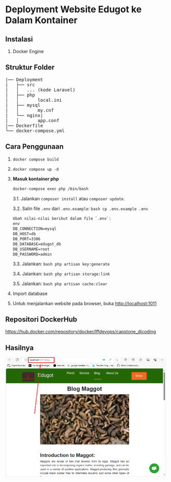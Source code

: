 # Deployment Website Edugot ke Dalam Kontainer

## Instalasi
1. Docker Engine


## <b>Struktur Folder</b>
<pre>
|── Deployment
|   ├── src
|   │   ... (kode Laravel)
|   ├── php
|   │       local.ini
|   ├── mysql
|   │       my.cnf
|   └── nginx|
|   │       app.conf     
|── Dockerfile
└── docker-compose.yml
</pre>

## Cara Penggunaan

1. `docker compose build`
2. `docker compose up -d`
3.  **Masuk kontainer php**
    ```bash
    docker-compose exec php /bin/bash
    ```
   
    3.1. Jalankan `composer install` atau `composer update`.
   
    3.2. Salin file `.env` dari `.env.example`:
        ```bash
        cp .env.example .env
        ```

        Ubah nilai-nilai berikut dalam file `.env`:
        env
        DB_CONNECTION=mysql
        DB_HOST=db
        DB_PORT=3306
        DB_DATABASE=edugot_db
        DB_USERNAME=root
        DB_PASSWORD=admin
        

    3.3. Jalankan:
        ```bash
        php artisan key:generate
        ```

    3.4. Jalankan:
        ```bash
        php artisan storage:link
        ```

    3.5. Jalankan:
        ```bash
        php artisan cache:clear
        ```

4. Import database 
5. Untuk menjalankan website pada browser, buka [http://localhost:1011](http://localhost:1011)


## Repositori DockerHub
 https://hub.docker.com/repository/docker/lffdevops/capstone_dicoding

## Hasilnya
<img src="/src/public/assets/article-images/berhasil jalan di dalam kontainer.png">

